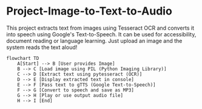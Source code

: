 # Project-Image-to-Text-to-Audio
This project extracts text from images using Tesseract OCR and converts it into speech using Google's Text-to-Speech. It can be used for accessibility, document reading or language learning. Just upload an image and the system reads the text aloud!

```mermaid
flowchart TD
    A[Start] --> B [User provides Image]
    B --> C [Load image using PIL (Python Imaging Library)]
    C --> D [Extract text using pytesseract (OCR)]
    D --> E [Display extracted text in console]
    E --> F [Pass text to gTTS (Google Text-to-Speech)]
    F --> G [Convert to speech and save as MP3]
    G --> H [Play or use output audio file]
    H --> I [End]

